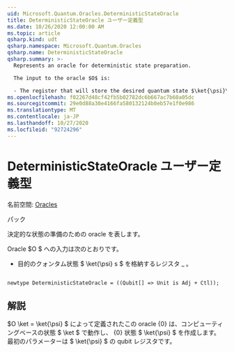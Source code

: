 ```yaml
---
uid: Microsoft.Quantum.Oracles.DeterministicStateOracle
title: DeterministicStateOracle ユーザー定義型
ms.date: 10/26/2020 12:00:00 AM
ms.topic: article
qsharp.kind: udt
qsharp.namespace: Microsoft.Quantum.Oracles
qsharp.name: DeterministicStateOracle
qsharp.summary: >-
  Represents an oracle for deterministic state preparation.

  The input to the oracle $O$ is:

  - The register that will store the desired quantum state $\ket{\psi}\_s$.
ms.openlocfilehash: f02267d48cf42fb5b02782dc6b667ac7b60a05dc
ms.sourcegitcommit: 29e0d88a30e4166fa580132124b0eb57e1f0e986
ms.translationtype: MT
ms.contentlocale: ja-JP
ms.lasthandoff: 10/27/2020
ms.locfileid: "92724296"
---
```

# <a name="deterministicstateoracle-user-defined-type"></a>DeterministicStateOracle ユーザー定義型

名前空間: [Oracles](xref:Microsoft.Quantum.Oracles)

パック [](https://nuget.org/packages/)


決定的な状態の準備のための oracle を表します。

Oracle $O $ への入力は次のとおりです。

- 目的のクォンタム状態 $ \ket{\psi} s $ を格納するレジスタ \_ 。

```qsharp

newtype DeterministicStateOracle = ((Qubit[] => Unit is Adj + Ctl));
```



## <a name="remarks"></a>解説

$O \ket = \ket{\psi} $ によって定義されたこの oracle {0} は、コンピューティングベースの状態 $ \ket $ で動作し、 {0} 状態 $ \ket{\psi} $ を作成します。
最初のパラメーターは $ \ket{\psi} $ の qubit レジスタです。
